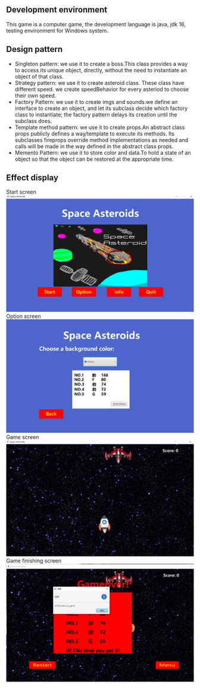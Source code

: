 ## Development environment
This game is a computer game, the development language is java, jdk 16, testing environment for Windows system.

## Design pattern
- Singleton pattern: we use it to create a boss.This class provides a way to access its unique object, directly, without the need to instantiate an object of that class.
- Strategy pattern: we use it to create asteroid class. These class have different speed. we create speedBehavior for every asteriod to choose their own speed.
- Factory Pattern: we use it to create imgs and sounds.we define an interface to create an object, and let its subclass decide which factory class to instantiate; the factory pattern delays its creation until the subclass does.
- Template method pattern: we use it to create props.An abstract class props publicly defines a way/template to execute its methods. Its subclasses fireprops override method implementations as needed and calls will be made in the way defined in the abstract class props.
- Memento Pattern: we use it to store color and data.To hold a state of an object so that the object can be restored at the appropriate time.

 ## Effect display
Start screen
![alt text](SourceImg/menu.png "Start screen")
Option screen
![alt text](SourceImg/option.png "Option screen")
Game screen
![alt text](SourceImg/game.png "Game screen")
Game finishing screen
![alt text](SourceImg/end.png "Game finishing screen")
